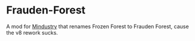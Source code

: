 # Frauden-Forest
A mod for [Mindustry](https://github.com/Anuken/Mindustry) that renames Frozen Forest to Frauden Forest, cause the v8 rework sucks.
